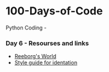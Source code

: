 # 100-Days-of-Code
Python Coding - 

### Day 6 - Resourses and links
* [Reeborg's World](https://reeborg.ca/reeborg.html?lang=en&mode=python&menu=worlds%2Fmenus%2Freeborg_intro_en.json&name=Alone&url=worlds%2Ftutorial_en%2Falone.json)
* [Style guide for identation](https://www.python.org/dev/peps/pep-0008/)
